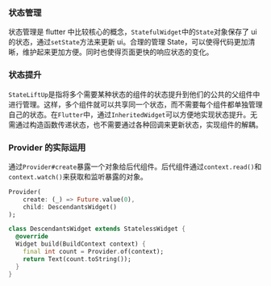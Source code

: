 ### 状态管理

状态管理是 flutter 中比较核心的概念，`StatefulWidget`中的`State`对象保存了 ui 的状态，通过`setState`方法来更新 ui。合理的管理 State，可以使得代码更加清晰，维护起来更加方便。同时也使得页面更快的响应状态的变化。

### 状态提升

`StateLiftUp`是指将多个需要某种状态的组件的状态提升到他们的公共的父组件中进行管理。这样，多个组件就可以共享同一个状态，而不需要每个组件都单独管理自己的状态。在`Flutter`中，通过`InheritedWidget`可以方便地实现状态提升。无需通过构造函数传递状态，也不需要通过各种回调来更新状态，实现组件的解耦。

### Provider 的实际运用

通过`Provider#create`暴露一个对象给后代组件。后代组件通过`context.read()`和`context.watch()`来获取和监听暴露的对象。

```dart
Provider(
    create: (_) => Future.value(0),
    child: DescendantsWidget()
);

class DescendantsWidget extends StatelessWidget {
  @override
  Widget build(BuildContext context) {
    final int count = Provider.of(context);
    return Text(count.toString());
  }
}
```
